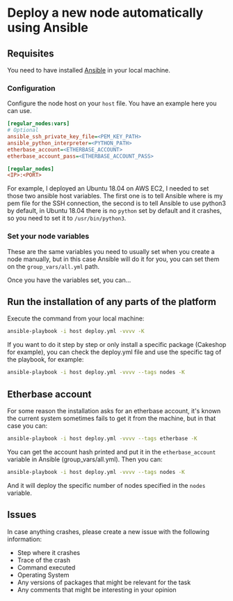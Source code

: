 # Deploy a new node automatically using Ansible

## Requisites

You need to have installed [Ansible](https://www.ansible.com/) in your local machine.

### Configuration

Configure the node host on your `host` file. You have an example here you can use.

```ini
[regular_nodes:vars]
# Optional
ansible_ssh_private_key_file=<PEM_KEY_PATH>
ansible_python_interpreter=<PYTHON_PATH>
etherbase_account=<ETHERBASE_ACCOUNT>
etherbase_account_pass=<ETHERBASE_ACCOUNT_PASS>

[regular_nodes]
<IP>:<PORT>
```

For example, I deployed an Ubuntu 18.04 on AWS EC2, I needed to set those two ansible host variables. The
first one is to tell Ansible where is my pem file for the SSH connection, the second is to tell
Ansible to use python3 by default, in Ubuntu 18.04 there is no `python` set by default and it crashes,
so you need to set it to `/usr/bin/python3`.

### Set your node variables

These are the same variables you need to usually set when you create a node manually, but in this case Ansible
will do it for you, you can set them on the `group_vars/all.yml` path.

Once you have the variables set, you can...

## Run the installation of any parts of the platform

Execute the command from your local machine:

```bash
ansible-playbook -i host deploy.yml -vvvv -K
```

If you want to do it step by step or only install a specific package (Cakeshop for example), you can
check the deploy.yml file and use the specific tag of the playbook, for example:

```bash
ansible-playbook -i host deploy.yml -vvvv --tags nodes -K
```

## Etherbase account

For some reason the installation asks for an etherbase account, it's known the current system sometimes fails to get it from the machine, but in that case you can:

```bash
ansible-playbook -i host deploy.yml -vvvv --tags etherbase -K
```

You can get the account hash printed and put it in the `etherbase_account` variable
in Ansible (group_vars/all.yml). Then you can:

```bash
ansible-playbook -i host deploy.yml -vvvv --tags nodes -K
```

And it will deploy the specific number of nodes specified in the `nodes` variable.

## Issues

In case anything crashes, please create a new issue with the following information:

- Step where it crashes
- Trace of the crash
- Command executed
- Operating System
- Any versions of packages that might be relevant for the task
- Any comments that might be interesting in your opinion
